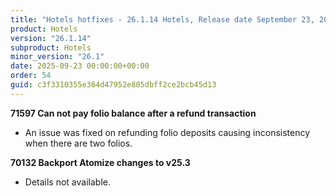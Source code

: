 ```yaml
---
title: "Hotels hotfixes - 26.1.14 Hotels, Release date September 23, 2025 - Hotfixes"
product: Hotels
version: "26.1.14"
subproduct: Hotels
minor_version: "26.1"
date: 2025-09-23 00:00:00+00:00
order: 54
guid: c3f3310355e364d47952e805dbff2ce2bcb45d13
---
```


<strong>71597 Can not pay folio balance after a refund transaction</strong><ul><li>An issue was fixed on refunding folio deposits causing inconsistency when there are two folios.</li></ul>
<strong>70132 Backport Atomize changes to v25.3</strong><ul><li>Details not available.</li></ul>
